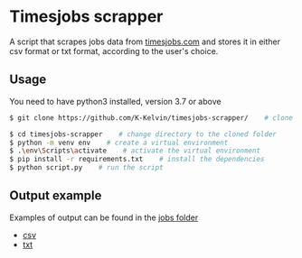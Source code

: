 # Timesjobs scrapper

A script that scrapes jobs data from <a href="https://www.timesjobs.com/">timesjobs.com</a> and stores it in either csv format or txt format, according to the user's choice.

## Usage

You need to have python3 installed, version 3.7 or above

```bash
$ git clone https://github.com/K-Kelvin/timesjobs-scrapper/    # clone the repository

$ cd timesjobs-scrapper    # change directory to the cloned folder
$ python -m venv env    # create a virtual environment
$ .\env\Scripts\activate    # activate the virtual environment
$ pip install -r requirements.txt    # install the dependencies
$ python script.py    # run the script
```

## Output example

Examples of output can be found in the [jobs folder](./jobs)

-   [csv](./jobs/jobs_python_10-Aug-2021.csv)
-   [txt](./jobs/jobs_python_10-Aug-2021.txt)
